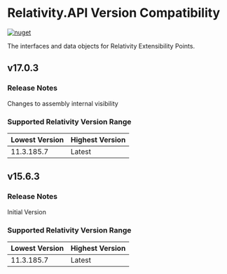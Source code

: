 # Relativity.API Version Compatibility

[![nuget](https://img.shields.io/nuget/v/Relativity.API.svg)](https://www.nuget.org/packages/Relativity.API)

The interfaces and data objects for Relativity Extensibility Points.

## v17.0.3

### Release Notes

Changes to assembly internal visibility

### Supported Relativity Version Range

Lowest Version | Highest Version
--- | ---
11.3.185.7 | Latest

## v15.6.3

### Release Notes

Initial Version

### Supported Relativity Version Range

Lowest Version | Highest Version
--- | ---
11.3.185.7 | Latest
